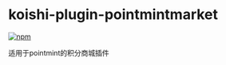 # koishi-plugin-pointmintmarket

[![npm](https://img.shields.io/npm/v/koishi-plugin-pointmintmarket?style=flat-square)](https://www.npmjs.com/package/koishi-plugin-pointmintmarket)

适用于pointmint的积分商城插件
